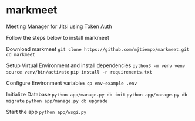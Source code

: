# markmeet
Meeting Manager for Jitsi using Token Auth

Follow the steps below to install markmeet

Download markmeet
`git clone https://github.com/mjtiempo/markmeet.git`
`cd markmeet`

Setup Virtual Environment and install dependencies
`python3 -m venv venv`
`source venv/bin/activate`
`pip install -r requirements.txt`

Configure Environment variables
`cp env-example .env`

Initialize Database
`python app/manage.py db init`
`python app/manage.py db migrate`
`python app/manage.py db upgrade`

Start the app
`python app/wsgi.py`
